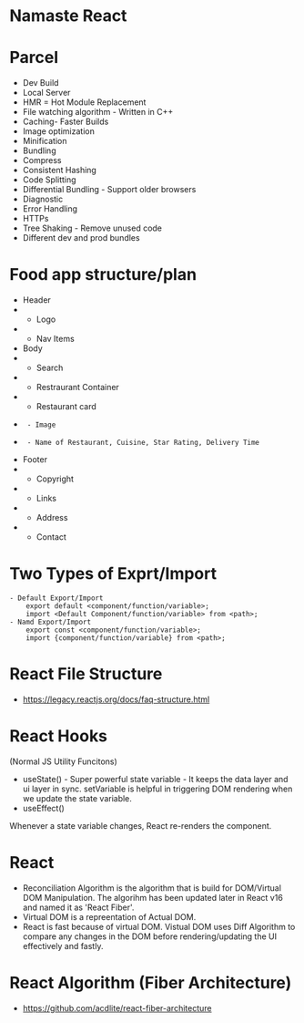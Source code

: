 
# Namaste React 



# Parcel
- Dev Build
- Local Server
- HMR = Hot Module Replacement
- File watching algorithm - Written in C++
- Caching- Faster Builds
- Image optimization
- Minification
- Bundling
- Compress
- Consistent Hashing
- Code Splitting
- Differential Bundling - Support older browsers
- Diagnostic
- Error Handling
- HTTPs
- Tree Shaking - Remove unused code
- Different dev and prod bundles

# Food app structure/plan
 * Header
 * - Logo
 * - Nav Items
 * Body
 * - Search
 * - Restraurant Container
 *  - Restaurant card
 *      - Image
 *      - Name of Restaurant, Cuisine, Star Rating, Delivery Time
 * Footer
 * - Copyright
 * - Links
 * - Address
 * - Contact
 

 # Two Types of Exprt/Import
    - Default Export/Import
        export default <component/function/variable>;
        import <Default Component/function/variable> from <path>;
    - Namd Export/Import
        export const <component/function/variable>;
        import {component/function/variable} from <path>;

# React File Structure
 - https://legacy.reactjs.org/docs/faq-structure.html



# React Hooks
 (Normal JS Utility Funcitons)
- useState() - Super powerful state variable - It keeps the data layer and ui layer in sync. setVariable is helpful in triggering DOM rendering when we update the state variable.
- useEffect()

 Whenever a state variable changes, React re-renders the component.
 # React
 - Reconciliation Algorithm is the algorithm that is build for DOM/Virtual DOM Manipulation. The algorihm has been updated later in React v16 and named it as 'React Fiber'.
 - Virtual DOM is a repreentation of Actual DOM.
 - React is fast because of virtual DOM. Vistual DOM uses Diff Algorithm to compare any changes in the DOM before rendering/updating the UI effectively and fastly.
 # React Algorithm (Fiber Architecture)
 - https://github.com/acdlite/react-fiber-architecture